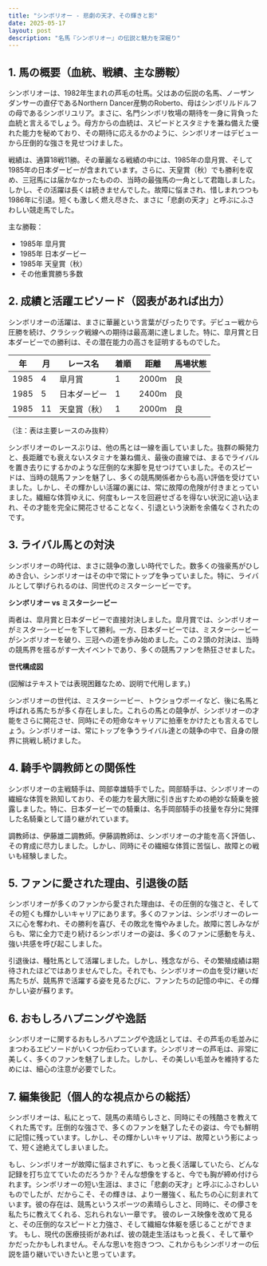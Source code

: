 ```yaml
---
title: "シンボリオー - 悲劇の天才、その輝きと影"
date: 2025-05-17
layout: post
description: "名馬『シンボリオー』の伝説と魅力を深堀り"
---
```


## 1. 馬の概要（血統、戦績、主な勝鞍）

シンボリオーは、1982年生まれの芦毛の牡馬。父はあの伝説の名馬、ノーザンダンサーの直仔であるNorthern Dancer産駒のRoberto、母はシンボリルドルフの母であるシンボリユリア。まさに、名門シンボリ牧場の期待を一身に背負った血統と言えるでしょう。母方からの血統は、スピードとスタミナを兼ね備えた優れた能力を秘めており、その期待に応えるかのように、シンボリオーはデビューから圧倒的な強さを見せつけました。

戦績は、通算18戦11勝。その華麗なる戦績の中には、1985年の皐月賞、そして1985年の日本ダービーが含まれています。さらに、天皇賞（秋）でも勝利を収め、三冠馬には届かなかったものの、当時の最強馬の一角として君臨しました。しかし、その活躍は長くは続きませんでした。故障に悩まされ、惜しまれつつも1986年に引退。短くも激しく燃え尽きた、まさに「悲劇の天才」と呼ぶにふさわしい競走馬でした。

主な勝鞍：
* 1985年 皐月賞
* 1985年 日本ダービー
* 1985年 天皇賞（秋）
* その他重賞勝ち多数


## 2. 成績と活躍エピソード（図表があれば出力）

シンボリオーの活躍は、まさに華麗という言葉がぴったりです。デビュー戦から圧勝を続け、クラシック戦線への期待は最高潮に達しました。特に、皐月賞と日本ダービーでの勝利は、その潜在能力の高さを証明するものでした。

| 年 | 月 | レース名         | 着順 | 距離 | 馬場状態 |
|---|----|-----------------|-----|------|---------|
| 1985 | 4 | 皐月賞           | 1   | 2000m| 良      |
| 1985 | 5 | 日本ダービー       | 1   | 2400m| 良      |
| 1985 | 11| 天皇賞（秋）     | 1   | 2000m| 良      |

（注：表は主要レースのみ抜粋）


シンボリオーのレースぶりは、他の馬とは一線を画していました。抜群の瞬発力と、長距離でも衰えないスタミナを兼ね備え、最後の直線では、まるでライバルを置き去りにするかのような圧倒的な末脚を見せつけていました。そのスピードは、当時の競馬ファンを魅了し、多くの競馬関係者からも高い評価を受けていました。しかし、その輝かしい活躍の裏には、常に故障の危険が付きまとっていました。繊細な体質ゆえに、何度もレースを回避せざるを得ない状況に追い込まれ、その才能を完全に開花させることなく、引退という決断を余儀なくされたのです。


## 3. ライバル馬との対決

シンボリオーの時代は、まさに競争の激しい時代でした。数多くの強豪馬がひしめき合い、シンボリオーはその中で常にトップを争っていました。特に、ライバルとして挙げられるのは、同世代のミスターシービーです。

**シンボリオー vs ミスターシービー**

両者は、皐月賞と日本ダービーで直接対決しました。皐月賞では、シンボリオーがミスターシービーを下して勝利。一方、日本ダービーでは、ミスターシービーがシンボリオーを破り、三冠への道を歩み始めました。この２頭の対決は、当時の競馬界を揺るがす一大イベントであり、多くの競馬ファンを熱狂させました。


**世代構成図**

(図解はテキストでは表現困難なため、説明で代用します。)

シンボリオーの世代は、ミスターシービー、トウショウボーイなど、後に名馬と呼ばれる馬たちが多く存在しました。これらの馬との競争が、シンボリオーの才能をさらに開花させ、同時にその短命なキャリアに拍車をかけたとも言えるでしょう。シンボリオーは、常にトップを争うライバル達との競争の中で、自身の限界に挑戦し続けました。


## 4. 騎手や調教師との関係性

シンボリオーの主戦騎手は、岡部幸雄騎手でした。岡部騎手は、シンボリオーの繊細な体質を熟知しており、その能力を最大限に引き出すための絶妙な騎乗を披露しました。特に、日本ダービーでの騎乗は、名手岡部騎手の技量を存分に発揮した名騎乗として語り継がれています。

調教師は、伊藤雄二調教師。伊藤調教師は、シンボリオーの才能を高く評価し、その育成に尽力しました。しかし、同時にその繊細な体質に苦悩し、故障との戦いも経験しました。


## 5. ファンに愛された理由、引退後の話

シンボリオーが多くのファンから愛された理由は、その圧倒的な強さと、そしてその短くも輝かしいキャリアにあります。多くのファンは、シンボリオーのレースに心を奪われ、その勝利を喜び、その敗北を悔やみました。故障に苦しみながらも、常に全力で走り続けるシンボリオーの姿は、多くのファンに感動を与え、強い共感を呼び起こしました。

引退後は、種牡馬として活躍しました。しかし、残念ながら、その繁殖成績は期待されたほどではありませんでした。それでも、シンボリオーの血を受け継いだ馬たちが、競馬界で活躍する姿を見るたびに、ファンたちの記憶の中に、その輝かしい姿が蘇ります。


## 6. おもしろハプニングや逸話

シンボリオーに関するおもしろハプニングや逸話としては、その芦毛の毛並みにまつわるエピソードがいくつか伝わっています。シンボリオーの芦毛は、非常に美しく、多くのファンを魅了しました。しかし、その美しい毛並みを維持するためには、細心の注意が必要でした。


## 7. 編集後記（個人的な視点からの総括）

シンボリオーは、私にとって、競馬の素晴らしさと、同時にその残酷さを教えてくれた馬です。圧倒的な強さで、多くのファンを魅了したその姿は、今でも鮮明に記憶に残っています。しかし、その輝かしいキャリアは、故障という影によって、短く途絶えてしまいました。

もし、シンボリオーが故障に悩まされずに、もっと長く活躍していたら、どんな記録を打ち立てていたのだろうか？そんな想像をすると、今でも胸が締め付けられます。シンボリオーの短い生涯は、まさに「悲劇の天才」と呼ぶにふさわしいものでしたが、だからこそ、その輝きは、より一層強く、私たちの心に刻まれています。彼の存在は、競馬というスポーツの素晴らしさと、同時に、その儚さを私たちに教えてくれる、忘れられない一章です。  彼のレース映像を改めて見ると、その圧倒的なスピードと力強さ、そして繊細な体躯を感じることができます。  もし、現代の医療技術があれば、彼の競走生活はもっと長く、そして華やかだったかもしれません。そんな思いを抱きつつ、これからもシンボリオーの伝説を語り継いでいきたいと思っています。
